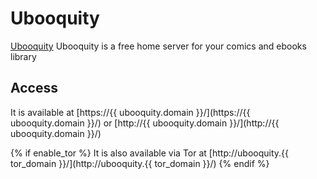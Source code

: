 # Ubooquity

[Ubooquity](https://vaemendis.net/ubooquity/) Ubooquity is a free home server for your comics and ebooks library

## Access

It is available at [https://{{ ubooquity.domain }}/](https://{{ ubooquity.domain }}/) or [http://{{ ubooquity.domain }}/](http://{{ ubooquity.domain }}/)

{% if enable_tor %}
It is also available via Tor at [http://ubooquity.{{ tor_domain }}/](http://ubooquity.{{ tor_domain }}/)
{% endif %}
